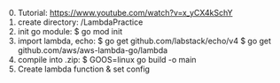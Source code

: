 0. Tutorial: https://www.youtube.com/watch?v=x_yCX4kSchY
1. create directory: /LambdaPractice
2. init go module: $ go mod init <myapp>
3. import lambda, echo: 
    $ go get github.com/labstack/echo/v4
    $ go get github.com/aws/aws-lambda-go/lambda
4. compile into .zip: $ GOOS=linux go build -o main
5. Create lambda function & set config
